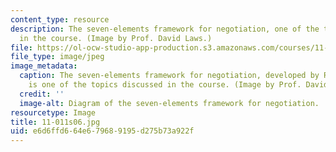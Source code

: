 ```yaml
---
content_type: resource
description: The seven-elements framework for negotiation, one of the topics discussed
  in the course. (Image by Prof. David Laws.)
file: https://ol-ocw-studio-app-production.s3.amazonaws.com/courses/11-011-the-art-and-science-of-negotiation-spring-2006/e6d6ffd664e679689195d275b73a922f_11-011s06.jpg
file_type: image/jpeg
image_metadata:
  caption: The seven-elements framework for negotiation, developed by Roger Fisher,
    is one of the topics discussed in the course. (Image by Prof. David Laws.)
  credit: ''
  image-alt: Diagram of the seven-elements framework for negotiation.
resourcetype: Image
title: 11-011s06.jpg
uid: e6d6ffd6-64e6-7968-9195-d275b73a922f
---
```

